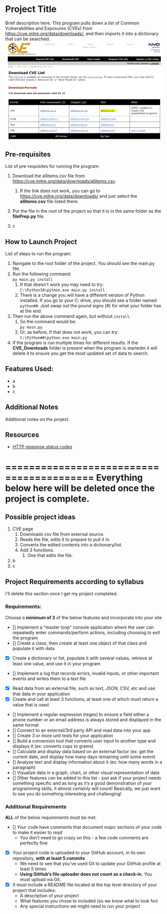 # Project Title
Brief description here. This program pulls down a list of Common Vulnerabilities and Exposures (CVEs) from https://cve.mitre.org/data/downloads/, and then imports it into a dictionary that can be searched.
![CVE site screenshot](/ReadMe-Files/00-screencapture.png)

## Pre-requisites
List of pre-requisites for running the program:
1. Download the allitems.csv file from https://cve.mitre.org/data/downloads/allitems.csv.
   1. If the link does not work, you can go to https://cve.mitre.org/data/downloads/ and just select the **allitems.csv** file listed there.
   
2. Put the file in the root of the project so that it is in the same folder as the **filePrep.py** file.
3. c

## How to Launch Project
List of steps to run the program:
1. Navigate to the root folder of the project. You should see the main.py file.
2. Run the following command: </br> `py main.py install`
   1. If that doesn't work you may need to try: </br> `C:\Python38\python.exe main.py install`
   1. There is a change you will have a different version of Python installed. If you go to your C: drive, you should see a folder named `python##`. Just swap out the pound signs (#) for what your folder has at the end.
1. Then run the above command again, but without `install`. 
   1.  So the command would be: </br> `py main.py`
   2.  Or, as before, if that does not work, you can try: </br> `C:\Python##\python.exe main.py`
2. If the program is run multiple times for different results. If the **CVE_Downloads** folder is present when the program is startedm it will delete it to ensure you get the most updated set of data to search.

## Features Used:
- a
- b
- c

## Additional Notes
Additional notes on the project.

## Resources
- [HTTP response status codes](https://developer.mozilla.org/en-US/docs/Web/HTTP/Status)

=========================================
Everything below here will be deleted 
once the project is complete.
=========================================

## Possible project ideas
1. CVE page
   1. Downloads csv file from external source.
   2. Reads the file, edits it to prepare to pull it in.
   3. Converts the edited contents into a dictionary/list.
   4. Add 3 functions.
      1. One that edits the file.
2. b
3. c

## Project Requirements according to syllabus

I'll delete this section once I get my project completed.

### **Requirements:**
Choose a **minimum of 3** of the below features and incorporate into your site
- [] Implement a “master loop” console application where the user can repeatedly enter commands/perform actions, including choosing to exit the program
- [] Create a class, then create at least one object of that class and populate it with data
- [x] Create a dictionary or list, populate it with several values, retrieve at least one value, and use it in your program
- [] Implement a log that records errors, invalid inputs, or other important events and writes them to a text file
- [x] Read data from an external file, such as text, JSON, CSV, etc and use that data in your application
- [x] Create and call at least 3 functions, at least one of which must return a value that is used
- [] Implement a regular expression (regex) to ensure a field either a phone number or an email address is always stored and displayed in the same format
- [] Connect to an external/3rd party API and read data into your app
- [] Create 3 or more unit tests for your application
- [] Build a conversion tool that converts user input to another type and displays it (ex: converts cups to grams)
- [] Calculate and display data based on an external factor (ex: get the current date, and display how many days remaining until some event)
- [] Analyze text and display information about it (ex: how many words in a paragraph)
- [] Visualize data in a graph, chart, or other visual representation of data
- [] Other features can be added to this list - just ask if your project needs something specific and as long as it’s a good demonstration of your programming skills, it almost certainly will count!  Basically, we just want to see you do something interesting and challenging!

### Additional Requirements
**ALL** of the below requirements must be met.
- [] Your code have comments that document major sections of your code to make it easier to read
  - You don’t need to go crazy on this - a few code comments are perfectly fine
- [x] Your project code is uploaded to your GitHub account, in its own repository, **with at least 5 commits**
  - We need to see that you’ve used Git to update your GitHub profile at least 5 times
  - **Using GitHub’s file uploader does not count as a check-in.** You must upload via Git. 
- [x] It must include a README file located at the top level directory of your project that includes:
  - A description of your project
  - What features you chose to included (so we know what to look for)
  - Any special instructions we might need to run your project